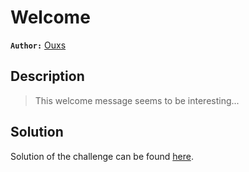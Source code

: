 # Welcome

**`Author:`** [Ouxs](https://github.com/ouxs-19)

## Description

> This welcome message seems to be interesting...


## Solution

Solution of the challenge can be found [here](solution/).